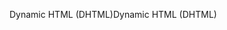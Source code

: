 <span data-ttu-id="f7299-101">Dynamic HTML (DHTML)</span><span class="sxs-lookup"><span data-stu-id="f7299-101">Dynamic HTML (DHTML)</span></span>
